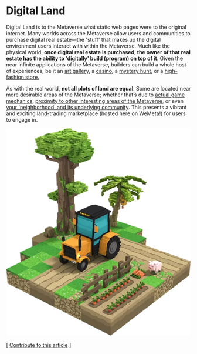 # Digital Land

Digital Land is to the Metaverse what static web pages were to the original internet. Many worlds across the Metaverse allow users and communities to purchase digital real estate—the 'stuff' that makes up the digital environment users interact with within the Metaverse. Much like the physical world, **once digital real estate is purchased, the owner of that real estate has the ability to 'digitally' build (program) on top of it**. Given the near infinite applications of the Metaverse, builders can build a whole host of experiences; be it an [art gallery](https://www.cryptovoxels.com/parcels?q=gallery), a [casino](https://decentra.news/decentraland-casino-is-hiring/), a [mystery hunt](https://thewonderquest.com/home), or a [high-fashion store.](https://apnews.com/article/gucci-roblox-76339d10f139e9b0d39761bd8426c11e)

As with the real world, **not all plots of land are equal**. Some are located near more desirable areas of the Metaverse; whether that’s due to [actual game mechanics](https://whitepaper.axieinfinity.com/gameplay/land), [proximity to other interesting areas of the Metaverse](https://somniumtimes.com/2021/04/23/the-great-immersive-strides-of-somnium-space-mesmerized-by-water/), or even [your 'neighborhood' and its underlying community](https://nftevening.com/gutter-city-is-the-first-nft-town-in-the-sandbox-metaverse/). This presents a vibrant and exciting land-trading marketplace (hosted here on WeMeta!) for users to engage in.



![](<../../.gitbook/assets/image (1) (1).png>)



\[ [Contribute to this article](https://github.com/the-metaverse/public-wiki) ]

